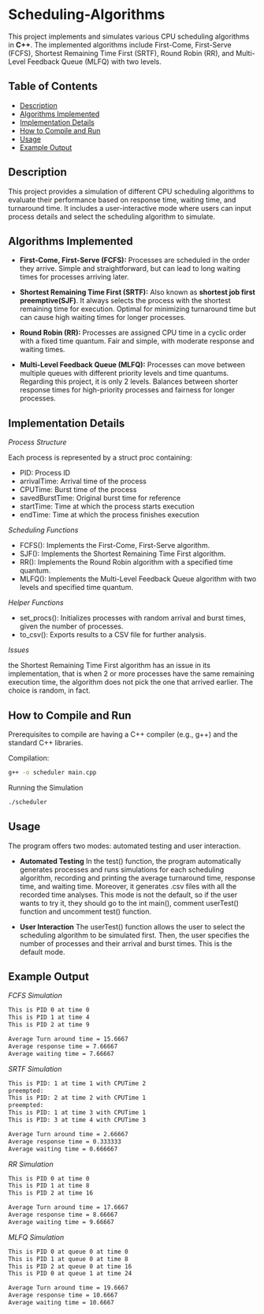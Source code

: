 # Scheduling-Algorithms

This project implements and simulates various CPU scheduling algorithms in **C++**. The implemented algorithms include First-Come, First-Serve (FCFS), Shortest Remaining Time First (SRTF), Round Robin (RR), and Multi-Level Feedback Queue (MLFQ) with two levels.

## Table of Contents
- [Description](#Description)
- [Algorithms Implemented](#Algorithms-Implemented)
- [Implementation Details](#Implementation-Details)
- [How to Compile and Run](#How-to-Compile-and-Run)
- [Usage](#Usage)
- [Example Output](#Example-Output)

## Description

This project provides a simulation of different CPU scheduling algorithms to evaluate their performance based on response time, waiting time, and turnaround time. It includes a user-interactive mode where users can input process details and select the scheduling algorithm to simulate.

## Algorithms Implemented
- **First-Come, First-Serve (FCFS):** 
Processes are scheduled in the order they arrive.
Simple and straightforward, but can lead to long waiting times for processes arriving later.

- **Shortest Remaining Time First (SRTF):**
Also known as **shortest job first preemptive(SJF)**. It always selects the process with the shortest remaining time for execution.
Optimal for minimizing turnaround time but can cause high waiting times for longer processes.

- **Round Robin (RR):**
Processes are assigned CPU time in a cyclic order with a fixed time quantum.
Fair and simple, with moderate response and waiting times.

- **Multi-Level Feedback Queue (MLFQ):**
Processes can move between multiple queues with different priority levels and time quantums. Regarding this project, it is only 2 levels.
Balances between shorter response times for high-priority processes and fairness for longer processes.

## Implementation Details

_Process Structure_

Each process is represented by a struct proc containing:
- PID: Process ID
- arrivalTime: Arrival time of the process
- CPUTime: Burst time of the process
- savedBurstTime: Original burst time for reference
- startTime: Time at which the process starts execution
- endTime: Time at which the process finishes execution

_Scheduling Functions_
- FCFS(): Implements the First-Come, First-Serve algorithm.
- SJF(): Implements the Shortest Remaining Time First algorithm.
- RR(): Implements the Round Robin algorithm with a specified time quantum.
- MLFQ(): Implements the Multi-Level Feedback Queue algorithm with two levels and specified time quantum.

_Helper Functions_
- set_procs(): Initializes processes with random arrival and burst times, given the number of processes.
- to_csv(): Exports results to a CSV file for further analysis.

_Issues_

the Shortest Remaining Time First algorithm has an issue in its implementation, that is when 2 or more processes have the same remaining execution time, the algorithm does not pick the one that arrived earlier. The choice is random, in fact.

## How to Compile and Run
Prerequisites to compile are having a C++ compiler (e.g., g++) and the standard C++ libraries.

Compilation:
``` sh
g++ -o scheduler main.cpp
```

Running the Simulation
``` sh
./scheduler
```
## Usage
The program offers two modes: automated testing and user interaction.

- **Automated Testing**
In the test() function, the program automatically generates processes and runs simulations for each scheduling algorithm, recording and printing the average turnaround time, response time, and waiting time. Moreover, it generates .csv files with all the recorded time analyses. This mode is not the default, so if the user wants to try it, they should go to the int main(), comment userTest() function and uncomment test() function.

- **User Interaction**
The userTest() function allows the user to select the scheduling algorithm to be simulated first. Then, the user specifies the number of processes and their arrival and burst times. This is the default mode.

## Example Output
_FCFS Simulation_
```sh
This is PID 0 at time 0
This is PID 1 at time 4
This is PID 2 at time 9

Average Turn around time = 15.6667
Average response time = 7.66667
Average waiting time = 7.66667
```

_SRTF Simulation_
```sh
This is PID: 1 at time 1 with CPUTime 2
preempted:
This is PID: 2 at time 2 with CPUTime 1
preempted:
This is PID: 1 at time 3 with CPUTime 1
This is PID: 3 at time 4 with CPUTime 3

Average Turn around time = 2.66667
Average response time = 0.333333
Average waiting time = 0.666667
```

_RR Simulation_
```sh
This is PID 0 at time 0
This is PID 1 at time 8
This is PID 2 at time 16

Average Turn around time = 17.6667
Average response time = 8.66667
Average waiting time = 9.66667
```

_MLFQ Simulation_
```sh
This is PID 0 at queue 0 at time 0
This is PID 1 at queue 0 at time 8
This is PID 2 at queue 0 at time 16
This is PID 0 at queue 1 at time 24

Average Turn around time = 19.6667
Average response time = 10.6667
Average waiting time = 10.6667
```
